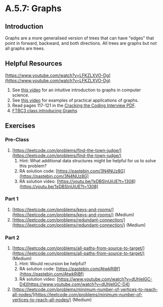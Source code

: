 # A.5.7: Graphs

## Introduction

Graphs are a more generalised version of trees that can have "edges" that point in forward, backward, and both directions. All trees are graphs but not all graphs are trees.


## Helpful Resources

[https://www.youtube.com/watch?v=LFKZLXVO-Dg](https://www.youtube.com/watch?v=LFKZLXVO-Dg)

1. See [this video](https://www.youtube.com/watch?v=gXgEDyodOJU) for an intuitive introduction to graphs in computer science.
2. See [this video](https://www.youtube.com/watch?v=iv5DcAi411I) for examples of practical applications of graphs.
3. Read pages 117-121 in the [Cracking the Coding Interview PDF](../a.0-algorithms-overview.md#resources).
4. [FTBC3 class introducing Graphs](https://youtu.be/1xDBSlnUiUE?t=893)

## Exercises

### Pre-Class

1. [https://leetcode.com/problems/find-the-town-judge/](https://leetcode.com/problems/find-the-town-judge/)
   1. Hint: What additional data structures might be helpful for us to solve this problem?
   2. RA solution code: [https://pastebin.com/3N4NUz8G](https://pastebin.com/3N4NUz8G)
   3. RA solution video: [https://youtu.be/1xDBSlnUiUE?t=1308](https://youtu.be/1xDBSlnUiUE?t=1308)

### Part 1

1. [https://leetcode.com/problems/keys-and-rooms/](https://leetcode.com/problems/keys-and-rooms/) (Medium)
2. [https://leetcode.com/problems/redundant-connection/](https://leetcode.com/problems/redundant-connection/) (Medium)

### Part 2

1. [https://leetcode.com/problems/all-paths-from-source-to-target/](https://leetcode.com/problems/all-paths-from-source-to-target/) (Medium)
   1. Hint: Would recursion be helpful?
   2. RA solution code: [https://pastebin.com/AtwkRjBf](https://pastebin.com/AtwkRjBf)
   3. RA solution video: [https://www.youtube.com/watch?v=dUhleIGC-D4](https://www.youtube.com/watch?v=dUhleIGC-D4)
2. [https://leetcode.com/problems/minimum-number-of-vertices-to-reach-all-nodes/](https://leetcode.com/problems/minimum-number-of-vertices-to-reach-all-nodes/) (Medium)
